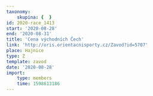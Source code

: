 ```yaml
---
taxonomy:
    skupina: {  }
id: 2020-race_1413
start: '2020-08-28'
end: '2020-08-31'
title: 'Cena východních Čech'
link: 'http://oris.orientacnisporty.cz/Zavod?id=5707'
place: Hajnice
type: Z
template: zavod
date: '2020-08-28'
import:
    type: members
    time: 1598613186
---
```



